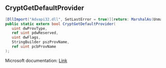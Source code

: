 ## CryptGetDefaultProvider

```csharp
[DllImport("Advapi32.dll", SetLastError = true)][return: MarshalAs(UnmanagedType.Bool)]
public static extern bool CryptGetDefaultProvider(
   uint dwProvType,
   ref uint pdwReserved,
   uint dwFlags,
   StringBuilder pszProvName,
   ref uint pcbProvName
);
```

Microsoft documentation: [Link](https://docs.microsoft.com/en-us/windows/win32/api/wincrypt/nf-wincrypt-cryptgetdefaultprovidera)

